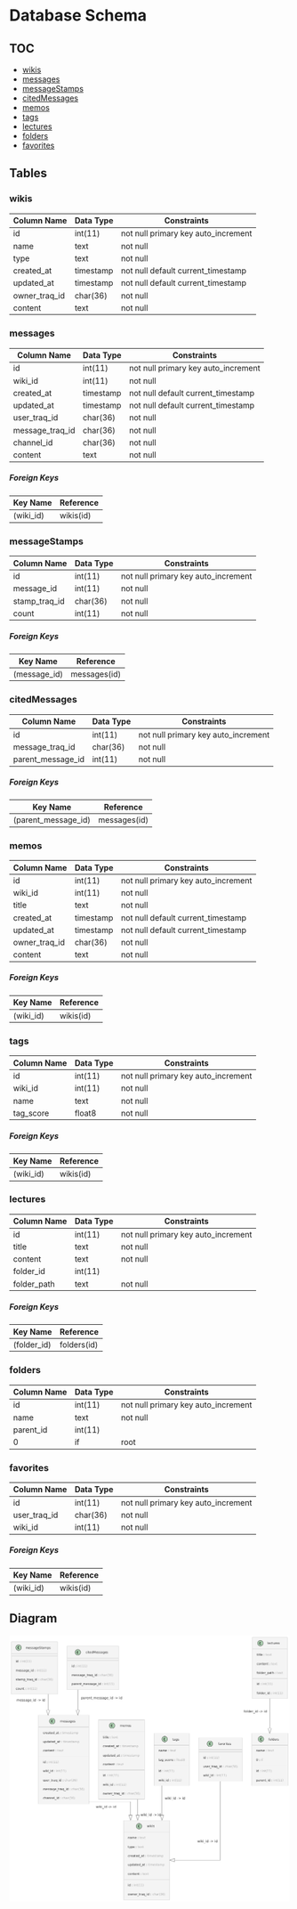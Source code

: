 # Database Schema

## TOC
- [wikis](#wikis)
- [messages](#messages)
- [messageStamps](#messagestamps)
- [citedMessages](#citedmessages)
- [memos](#memos)
- [tags](#tags)
- [lectures](#lectures)
- [folders](#folders)
- [favorites](#favorites)
## Tables

### wikis

| Column Name | Data Type | Constraints |
|-------------|-----------|-------------|
| id | int(11) | not null primary key auto_increment |
| name | text | not null |
| type | text | not null |
| created_at | timestamp | not null default current_timestamp |
| updated_at | timestamp | not null default current_timestamp |
| owner_traq_id | char(36) | not null |
| content | text | not null |

### messages

| Column Name | Data Type | Constraints |
|-------------|-----------|-------------|
| id | int(11) | not null primary key auto_increment |
| wiki_id | int(11) | not null |
| created_at | timestamp | not null default current_timestamp |
| updated_at | timestamp | not null default current_timestamp |
| user_traq_id | char(36) | not null |
| message_traq_id | char(36) | not null |
| channel_id | char(36) | not null |
| content | text | not null |

##### Foreign Keys
| Key Name | Reference |
|----------|-----------|
| (wiki_id) | wikis(id) |
### messageStamps

| Column Name | Data Type | Constraints |
|-------------|-----------|-------------|
| id | int(11) | not null primary key auto_increment |
| message_id | int(11) | not null |
| stamp_traq_id | char(36) | not null |
| count | int(11) | not null |

##### Foreign Keys
| Key Name | Reference |
|----------|-----------|
| (message_id) | messages(id) |
### citedMessages

| Column Name | Data Type | Constraints |
|-------------|-----------|-------------|
| id | int(11) | not null primary key auto_increment |
| message_traq_id | char(36) | not null |
| parent_message_id | int(11) | not null |

##### Foreign Keys
| Key Name | Reference |
|----------|-----------|
| (parent_message_id) | messages(id) |
### memos

| Column Name | Data Type | Constraints |
|-------------|-----------|-------------|
| id | int(11) | not null primary key auto_increment |
| wiki_id | int(11) | not null |
| title | text | not null |
| created_at | timestamp | not null default current_timestamp |
| updated_at | timestamp | not null default current_timestamp |
| owner_traq_id | char(36) | not null |
| content | text | not null |

##### Foreign Keys
| Key Name | Reference |
|----------|-----------|
| (wiki_id) | wikis(id) |
### tags

| Column Name | Data Type | Constraints |
|-------------|-----------|-------------|
| id | int(11) | not null primary key auto_increment |
| wiki_id | int(11) | not null |
| name | text | not null |
| tag_score | float8 | not null |

##### Foreign Keys
| Key Name | Reference |
|----------|-----------|
| (wiki_id) | wikis(id) |
### lectures

| Column Name | Data Type | Constraints |
|-------------|-----------|-------------|
| id | int(11) | not null primary key auto_increment |
| title | text | not null |
| content | text | not null |
| folder_id | int(11) |  |
| folder_path | text | not null |

##### Foreign Keys
| Key Name | Reference |
|----------|-----------|
| (folder_id) | folders(id) |
### folders

| Column Name | Data Type | Constraints |
|-------------|-----------|-------------|
| id | int(11) | not null primary key auto_increment |
| name | text | not null |
| parent_id | int(11) |  |
| 0 | if | root |

### favorites

| Column Name | Data Type | Constraints |
|-------------|-----------|-------------|
| id | int(11) | not null primary key auto_increment |
| user_traq_id | char(36) | not null |
| wiki_id | int(11) | not null |

##### Foreign Keys
| Key Name | Reference |
|----------|-----------|
| (wiki_id) | wikis(id) |

## Diagram
![dbschema.png](dbschema.png)